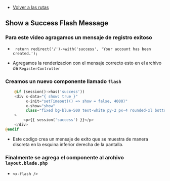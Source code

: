 - [Volver a las rutas](/Readme.md)

## Show a Success Flash Message

### Para este video agragamos un mensaje de registro exitoso

- ` return redirect('/')->with('success', 'Your account has been created.');`


- Agregamos la renderizacion con el mensaje correcto esto en el archivo de `RegisterController`


### Creamos un nuevo componente llamado `flash`

```php
    @if (session()->has('success'))
    <div x-data="{ show: true }"
         x-init="setTimeout(() => show = false, 4000)"
         x-show="show"
         class="fixed bg-blue-500 text-white py-2 px-4 rounded-xl bottom-3 right-3 text-sm"
    >
        <p>{{ session('success') }}</p>
    </div>
@endif
```


- Este codigo crea un mensaje de exito que se muestra de manera discreta en la esquina inferior derecha de la pantalla.


### Finalmente se agrega el componente al archivo `layout.blade.php`


- `<x-flash />`